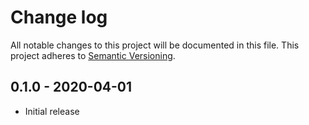 # Change log

All notable changes to this project will be documented in this file. This project adheres to [Semantic Versioning](http://semver.org/).

## 0.1.0 - 2020-04-01

- Initial release

